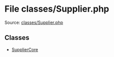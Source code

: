 File classes/Supplier.php
=========

Source: [classes/Supplier.php](https://github.com/PrestaShop/PrestaShop/blob/1.6.0.6/classes/Supplier.php)


Classes
-------

* [SupplierCore](class.SupplierCore.md)

